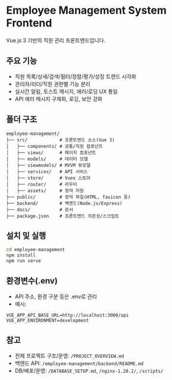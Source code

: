 # Employee Management System Frontend

Vue.js 3 기반의 직원 관리 프론트엔드입니다.

## 주요 기능
- 직원 목록/상세/검색/필터/정렬/평가/성장 트렌드 시각화
- 관리자/리더/직원 권한별 기능 분리
- 실시간 알림, 토스트 메시지, 에러/로딩 UX 통일
- API 에러 메시지 구체화, 로깅, 보안 강화

## 폴더 구조
```
employee-management/
├── src/            # 프론트엔드 소스(Vue 3)
│   ├── components/ # 공통/직원 컴포넌트
│   ├── views/      # 페이지 컴포넌트
│   ├── models/     # 데이터 모델
│   ├── viewmodels/ # MVVM 뷰모델
│   ├── services/   # API 서비스
│   ├── store/      # Vuex 스토어
│   ├── router/     # 라우터
│   ├── assets/     # 정적 자원
├── public/         # 정적 파일(HTML, favicon 등)
├── backend/        # 백엔드(Node.js/Express)
├── docs/           # 문서
├── package.json    # 프론트엔드 의존성/스크립트
```

## 설치 및 실행
```bash
cd employee-management
npm install
npm run serve
```

## 환경변수(.env)
- API 주소, 환경 구분 등은 .env로 관리
- 예시:
```
VUE_APP_API_BASE_URL=http://localhost:3000/api
VUE_APP_ENVIRONMENT=development
```

## 참고
- 전체 프로젝트 구조/운영: `/PROJECT_OVERVIEW.md`
- 백엔드 API: `/employee-management/backend/README.md`
- DB/배포/운영: `/DATABASE_SETUP.md`, `/nginx-1.20.2/`, `/scripts/`
